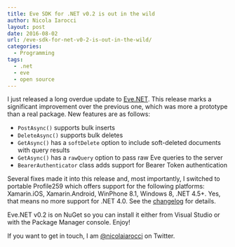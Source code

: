 ```yaml
---
title: Eve SDK for .NET v0.2 is out in the wild
author: Nicola Iarocci
layout: post
date: 2016-08-02
url: /eve-sdk-for-net-v0-2-is-out-in-the-wild/
categories:
  - Programming
tags:
  - .net
  - eve
  - open source
---
```

I just released a long overdue update to [Eve.NET][1]. This release marks a significant improvement over the previous one, which was more a prototype than a real package. New features are as follows:

  * `PostAsync()` supports bulk inserts
  * `DeleteAsync()` supports bulk deletes
  * `GetAsync()` has a `softDelete` option to include soft-deleted documents with query results
  * `GetAsync()` has a `rawQuery` option to pass raw Eve queries to the server
  * `BearerAuthenticator` class adds support for Bearer Token authentication

Several fixes made it into this release and, most importantly, I switched to portable Profile259 which offers support for the following platforms: Xamarin.iOS, Xamarin.Android, WinPhone 8.1, Windows 8, .NET 4.5+. Yes, that means no more support for .NET 4.0. See the [changelog][2] for details.

Eve.NET v0.2 is on NuGet so you can install it either from Visual Studio or with the Package Manager console. Enjoy!

If you want to get in touch, I am [@nicolaiarocci][3] on Twitter.

 [1]: https://github.com/nicolaiarocci/Eve.NET/
 [2]: https://github.com/nicolaiarocci/Eve.NET/blob/master/CHANGES
 [3]: http://twitter.com/nicolaiarocci
